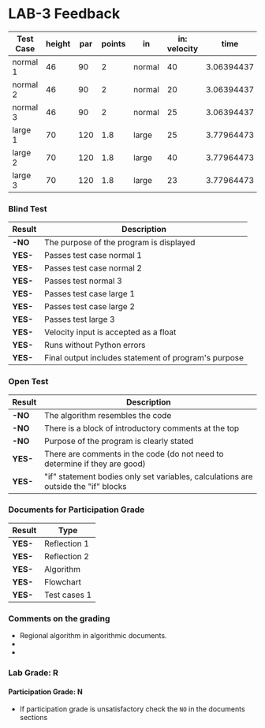 # LAB-3 Feedback

| Test Case | height | par   | points | in       | in: velocity | time       | distance    | out: points | out: statement       |
|-----------|--------|-------|--------|----------|--------------|------------|-------------|-------------|----------------------|
| normal 1  | 46     | 90    | 2      | normal   | 40           | 3.06394437 | 122.5577748 | 125.1155496 | **better than par!** |
| normal 2  | 46     | 90    | 2      | normal   | 20           | 3.06394437 | 61.2788874  | 2.557774797 | **what happened?**   |
| normal 3  | 46     | 90    | 2      | normal   | 25           | 3.06394437 | 76.59860925 | 33.1972185  | **sorry**            |
| large 1   | 70     | 120   | 1.8    | large    | 25           | 3.77964473 | 94.49111825 | 14.08401285 | **sorry**            |
| large 2   | 70     | 120   | 1.8    | large    | 40           | 3.77964473 | 151.1857892 | 116.1344206 | **better than par!** |
| large 3   | 70     | 120   | 1.8    | large    | 23           | 3.77964473 | 86.93182879 | 0.477291826 | **what happened?**   |

### Blind Test
|Result |Description|
|------------|------------------------------------------------------|
| **-NO** | The purpose of the program is displayed              |  
| **YES-** | Passes test case normal 1                            |   
| **YES-** | Passes test case normal 2                            |
| **YES-** | Passes test normal 3                                 |    
| **YES-** | Passes test case large 1                             |   
| **YES-** | Passes test case large 2                             |   
| **YES-** | Passes test large 3                                  |   
| **YES-** | Velocity input is accepted as a float                |   
| **YES-** | Runs without Python errors                           |
| **YES-** | Final output includes statement of program's purpose |

### Open Test
|Result |Description|
|--------------|-----------------------------------------|
|**-NO**| The algorithm resembles the code   |
|**-NO**| There is a block of introductory comments at the top |  
|**-NO**| Purpose of the program is clearly stated |  
|**YES-**| There are comments in the code (do not need to determine if they are good)|
|**YES-**| "if" statement bodies only set variables, calculations are outside the "if" blocks |

### Documents for Participation Grade

|Result         |Type            |
|---------------|----------------|
|**YES-**     | Reflection 1   |
|**YES-**     | Reflection 2   |
|**YES-**     | Algorithm      |
|**YES-**     | Flowchart      |
|**YES-**     | Test cases 1   |

### Comments on the grading
- Regional algorithm in algorithmic documents. 
- 
- 
### Lab Grade: R

#### Participation Grade: N
 - If participation grade is unsatisfactory check the `NO` in the documents sections

